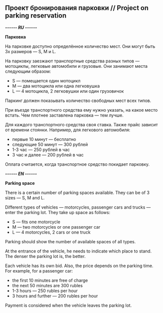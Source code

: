 ## Проект бронирования парковки // Project on parking reservation
_**------ RU ------**_

**Парковка**

На парковке доступно определённое количество мест. Они могут быть 3х размеров — S, M и L.

На парковку заезжают транспортные средства разных типов — мотоциклы, легковые автомобили и грузовые. Они занимают места следующим образом:
- S — помещается один мотоцикл
- M — два мотоцикла или одна легковушка
- L — 4 мотоцикла, 2 легковушки или один грузовичок

Паркинг должен показывать количество свободных мест всех типов.

При въезде транспортного средства ему нужно указать, на какое место встать. Чем плотнее заставлена парковка — тем лучше.

Для каждого транспортного средства своя ставка. Также прайс зависит от времени стоянки. Например, для легкового автомобиля:
- первые 10 минут — бесплатно
- следующие 50 минут — 300 рублей
- 1-3 час — 250 рублей в час
- 3 час и далее — 200 рублей в час

Оплата считается, когда транспортное средство покидает парковку.

_**------ EN ------**_

**Parking space**

There is a certain number of parking spaces available. They can be of 3 sizes — S, M and L.

Different types of vehicles — motorcycles, passenger cars and trucks — enter the parking lot. They take up space as follows:

- S — fits one motorcycle
- M — two motorcycles or one passenger car
- L — 4 motorcycles, 2 cars or one truck

Parking should show the number of available spaces of all types.

At the entrance of the vehicle, he needs to indicate which place to stand. The denser the parking lot is, the better.

Each vehicle has its own bid. Also, the price depends on the parking time. For example, for a passenger car:

- the first 10 minutes are free of charge
- the next 50 minutes are 300 rubles
- 1-3 hours — 250 rubles per hour
- 3 hours and further — 200 rubles per hour

Payment is considered when the vehicle leaves the parking lot.

